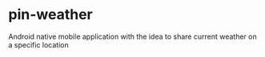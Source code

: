 # pin-weather
Android native mobile application with the idea to share current weather on a specific location 
